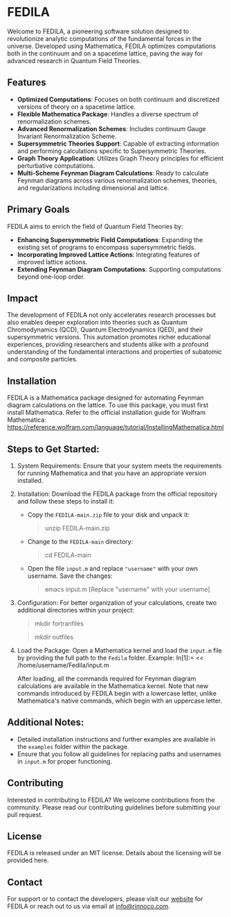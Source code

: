 # FEDILA

Welcome to FEDILA, a pioneering software solution designed to revolutionize analytic computations of the fundamental forces in the universe. Developed using Mathematica, FEDILA optimizes computations both in the continuum and on a spacetime lattice, paving the way for advanced research in Quantum Field Theories.

## Features

- **Optimized Computations**: Focuses on both continuum and discretized versions of theory on a spacetime lattice.
- **Flexible Mathematica Package**: Handles a diverse spectrum of renormalization schemes.
- **Advanced Renormalization Schemes**: Includes continuum Gauge Invariant Renormalization Scheme.
- **Supersymmetric Theories Support**: Capable of extracting information and performing calculations specific to Supersymmetric Theories.
- **Graph Theory Application**: Utilizes Graph Theory principles for efficient perturbative computations.
- **Multi-Scheme Feynman Diagram Calculations**: Ready to calculate Feynman diagrams across various renormalization schemes, theories, and regularizations including dimensional and lattice.

## Primary Goals

FEDILA aims to enrich the field of Quantum Field Theories by:
- **Enhancing Supersymmetric Field Computations**: Expanding the existing set of programs to encompass supersymmetric fields.
- **Incorporating Improved Lattice Actions**: Integrating features of improved lattice actions.
- **Extending Feynman Diagram Computations**: Supporting computations beyond one-loop order.

## Impact

The development of FEDILA not only accelerates research processes but also enables deeper exploration into theories such as Quantum Chromodynamics (QCD), Quantum Electrodynamics (QED), and their supersymmetric versions. This automation promotes richer educational experiences, providing researchers and students alike with a profound understanding of the fundamental interactions and properties of subatomic and composite particles.

## Installation

FEDILA is a Mathematica package designed for automating Feynman diagram calculations on the lattice.
To use this package, you must first install Mathematica. Refer to the official installation guide
for Wolfram Mathematica: https://reference.wolfram.com/language/tutorial/InstallingMathematica.html

## Steps to Get Started:

1. System Requirements:
   Ensure that your system meets the requirements for running Mathematica and that you have an appropriate version installed.

2. Installation:
   Download the FEDILA package from the official repository and follow these steps to install it:

    - Copy the `FEDILA-main.zip` file to your disk and unpack it:
      > unzip FEDILA-main.zip
    
    - Change to the `FEDILA-main` directory:
      > cd FEDILA-main

    - Open the file `input.m` and replace `"username"` with your own username. Save the changes:
      > emacs input.m
      [Replace "username" with your username]

3. Configuration:
   For better organization of your calculations, create two additional directories within your project:
   > mkdir fortranfiles

   > mkdir outfiles

4. Load the Package:
   Open a Mathematica kernel and load the `input.m` file by providing the full path to the `Fedila` folder. Example:
   In[1]:= << /home/username/Fedila/input.m

   After loading, all the commands required for Feynman diagram calculations are available in the Mathematica kernel.
   Note that new commands introduced by FEDILA begin with a lowercase letter, unlike Mathematica's native commands,
   which begin with an uppercase letter.

Additional Notes:
-----------------

- Detailed installation instructions and further examples are available in the `examples` folder within the package.
- Ensure that you follow all guidelines for replacing paths and usernames in `input.m` for proper functioning.

## Contributing

Interested in contributing to FEDILA? We welcome contributions from the community. Please read our contributing guidelines before submitting your pull request.

## License

FEDILA is released under an MIT license. Details about the licensing will be provided here.

## Contact

For support or to contact the developers, please visit our [website](https://rinnoco.com/projects/fedila.html) for FEDILA or reach out to us via email at [info@rinnoco.com](mailto:info@rinnoco.com).
